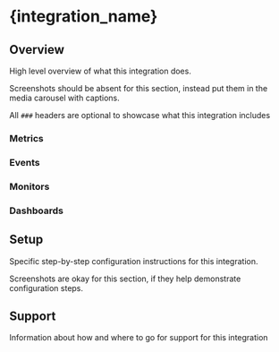 # {integration_name}

## Overview
High level overview of what this integration does.

Screenshots should be absent for this section, instead put them in the media carousel with captions.

All `###` headers are optional to showcase what this integration includes

### Metrics

### Events

### Monitors

### Dashboards

## Setup
Specific step-by-step configuration instructions for this integration.

Screenshots are okay for this section, if they help demonstrate configuration steps.

## Support
Information about how and where to go for support for this integration
